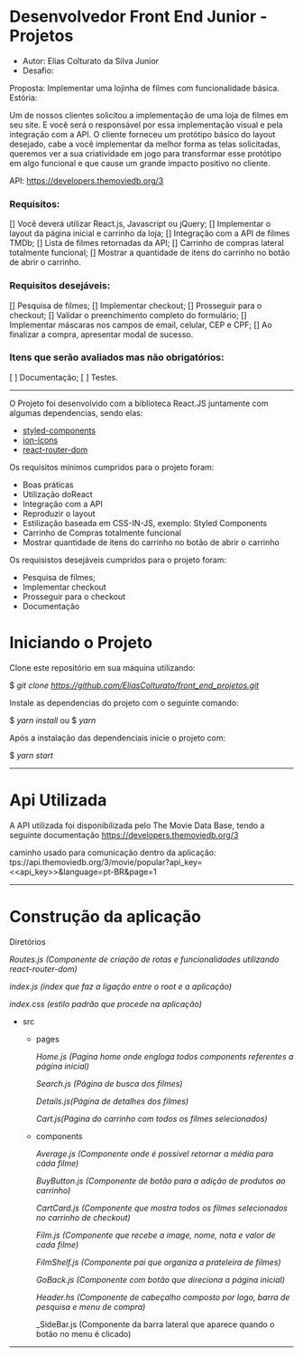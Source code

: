 # Desenvolvedor Front End Junior - Projetos

- Autor: Elias Colturato da Silva Junior
- Desafio:

Proposta:
Implementar uma lojinha de filmes com funcionalidade básica.
Estória:

Um de nossos clientes solicitou a implementação de uma loja de filmes em seu site.
E você será o responsável por essa implementação visual e pela integração com a
API. O cliente forneceu um protótipo básico do layout desejado, cabe a você
implementar da melhor forma as telas solicitadas, queremos ver a sua criatividade
em jogo para transformar esse protótipo em algo funcional e que cause um grande
impacto positivo no cliente.

API: https://developers.themoviedb.org/3

### Requisitos:

[] Você deverá utilizar React.js, Javascript ou jQuery;
[] Implementar o layout da página inicial e carrinho da loja;
[] Integração com a API de filmes TMDb;
[] Lista de filmes retornadas da API;
[] Carrinho de compras lateral totalmente funcional;
[] Mostrar a quantidade de itens do carrinho no botão de abrir o carrinho.

### Requisitos desejáveis:

[] Pesquisa de filmes;
[] Implementar checkout;
[] Prosseguir para o checkout;
[] Validar o preenchimento completo do formulário;
[] Implementar máscaras nos campos de email, celular, CEP e CPF;
[] Ao finalizar a compra, apresentar modal de sucesso.

### Itens que serão avaliados mas não obrigatórios:

[ ] Documentação;
[ ] Testes.

---

O Projeto foi desenvolvido com a biblioteca React.JS juntamente com algumas dependencias, sendo elas:

- [styled-components](https://styled-components.com/docs)
- [ion-icons](https://ionic.io/ionicons/usage)
- [react-router-dom](https://reactrouter.com/web/guides/quick-start)

Os requisitos mínimos cumpridos para o projeto foram:

- Boas práticas
- Utilização doReact
- Integração com a API
- Reproduzir o layout
- Estilização baseada em CSS-IN-JS, exemplo: Styled Components
- Carrinho de Compras totalmente funcional
- Mostrar quantidade de itens do carrinho no botão de abrir o carrinho

Os requisistos desejáveis cumpridos para o projeto foram:

- Pesquisa de filmes;
- Implementar checkout
- Prosseguir para o checkout
- Documentação

# Iniciando o Projeto

Clone este repositório em sua máquina utilizando:

$ _git clone https://github.com/EliasColturato/front_end_projetos.git_

Instale as dependencias do projeto com o seguinte comando:

$ _yarn install_
ou
$ _yarn_

Após a instalação das dependenciais inicie o projeto com:

$ _yarn start_

---

# Api Utilizada

A API utilizada foi disponibilizada pelo The Movie Data Base, tendo a seguinte documentação https://developers.themoviedb.org/3

caminho usado para comunicação dentro da aplicação: tps://api.themoviedb.org/3/movie/popular?api_key=<<api_key>>&language=pt-BR&page=1

---

# Construção da aplicação

Diretórios

_Routes.js (Componente de criação de rotas e funcionalidades utilizando react-router-dom)_

_index.js (index que faz a ligação entre o root e a aplicação)_

_index.css (estilo padrão que procede na aplicação)_

- src

  - pages

    _Home.js (Pagina home onde engloga todos components referentes a página inicial)_

    _Search.js (Página de busca dos filmes)_

    _Details.js(Página de detalhes dos filmes)_

    _Cart.js(Página do carrinho com todos os filmes selecionados)_

  - components

    _Average.js (Componente onde é possível retornar a média para cáda filme)_

    _BuyButton.js (Componente de botão para a adição de produtos ao carrinho)_

    _CartCard.js (Componente que mostra todos os filmes selecionados no carrinho de checkout)_

    _Film.js (Componente que recebe a image, nome, nota e valor de cada filme)_

    _FilmShelf.js (Componente pai que organiza a prateleira de filmes)_

    _GoBack.js (Componente com botão que direciona a página inicial)_

    _Header.hs (Componente de cabeçalho composto por logo, barra de pesquisa e menu de compra)_

    \_SideBar.js (Componente da barra lateral que aparece quando o botão no menu é clicado)

---
